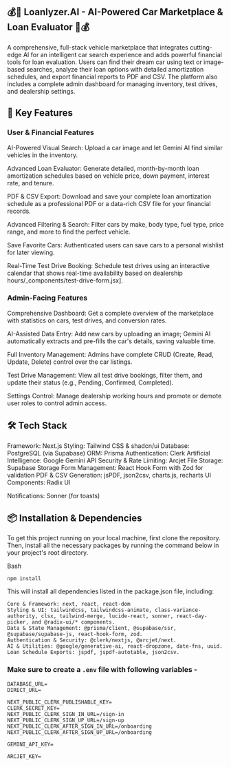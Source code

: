## 💰🚗 Loanlyzer.AI - AI-Powered Car Marketplace & Loan Evaluator 🚗💰
A comprehensive, full-stack vehicle marketplace that integrates cutting-edge AI for an intelligent car search experience and adds powerful financial tools for loan evaluation. Users can find their dream car using text or image-based searches, analyze their loan options with detailed amortization schedules, and export financial reports to PDF and CSV. The platform also includes a complete admin dashboard for managing inventory, test drives, and dealership settings.

## 🚀 Key Features
### User & Financial Features
AI-Powered Visual Search: Upload a car image and let Gemini AI find similar vehicles in the inventory.

Advanced Loan Evaluator: Generate detailed, month-by-month loan amortization schedules based on vehicle price, down payment, interest rate, and tenure.

PDF & CSV Export: Download and save your complete loan amortization schedule as a professional PDF or a data-rich CSV file for your financial records.

Advanced Filtering & Search: Filter cars by make, body type, fuel type, price range, and more to find the perfect vehicle.

Save Favorite Cars: Authenticated users can save cars to a personal wishlist for later viewing.

Real-Time Test Drive Booking: Schedule test drives using an interactive calendar that shows real-time availability based on dealership hours/_components/test-drive-form.jsx].

### Admin-Facing Features
Comprehensive Dashboard: Get a complete overview of the marketplace with statistics on cars, test drives, and conversion rates.

AI-Assisted Data Entry: Add new cars by uploading an image; Gemini AI automatically extracts and pre-fills the car's details, saving valuable time.

Full Inventory Management: Admins have complete CRUD (Create, Read, Update, Delete) control over the car listings.

Test Drive Management: View all test drive bookings, filter them, and update their status (e.g., Pending, Confirmed, Completed).

Settings Control: Manage dealership working hours and promote or demote user roles to control admin access.

## 🛠️ Tech Stack

Framework: Next.js
Styling: Tailwind CSS & shadcn/ui
Database: PostgreSQL (via Supabase)
ORM: Prisma
Authentication: Clerk
Artificial Intelligence: Google Gemini API
Security & Rate Limiting: Arcjet
File Storage: Supabase Storage
Form Management: React Hook Form with Zod for validation
PDF & CSV Generation: jsPDF, json2csv, charts.js, recharts
UI Components: Radix UI

Notifications: Sonner (for toasts)

## 📦 Installation & Dependencies
To get this project running on your local machine, first clone the repository. Then, install all the necessary packages by running the command below in your project's root directory.

Bash
```
npm install
```
This will install all dependencies listed in the package.json file, including:
```
Core & Framework: next, react, react-dom
Styling & UI: tailwindcss, tailwindcss-animate, class-variance-authority, clsx, tailwind-merge, lucide-react, sonner, react-day-picker, and @radix-ui/* components.
Data & State Management: @prisma/client, @supabase/ssr, @supabase/supabase-js, react-hook-form, zod.
Authentication & Security: @clerk/nextjs, @arcjet/next.
AI & Utilities: @google/generative-ai, react-dropzone, date-fns, uuid.
Loan Schedule Exports: jspdf, jspdf-autotable, json2csv.
```







### Make sure to create a `.env` file with following variables -

```
DATABASE_URL=
DIRECT_URL=

NEXT_PUBLIC_CLERK_PUBLISHABLE_KEY=
CLERK_SECRET_KEY=
NEXT_PUBLIC_CLERK_SIGN_IN_URL=/sign-in
NEXT_PUBLIC_CLERK_SIGN_UP_URL=/sign-up
NEXT_PUBLIC_CLERK_AFTER_SIGN_IN_URL=/onboarding
NEXT_PUBLIC_CLERK_AFTER_SIGN_UP_URL=/onboarding

GEMINI_API_KEY=

ARCJET_KEY=
```
